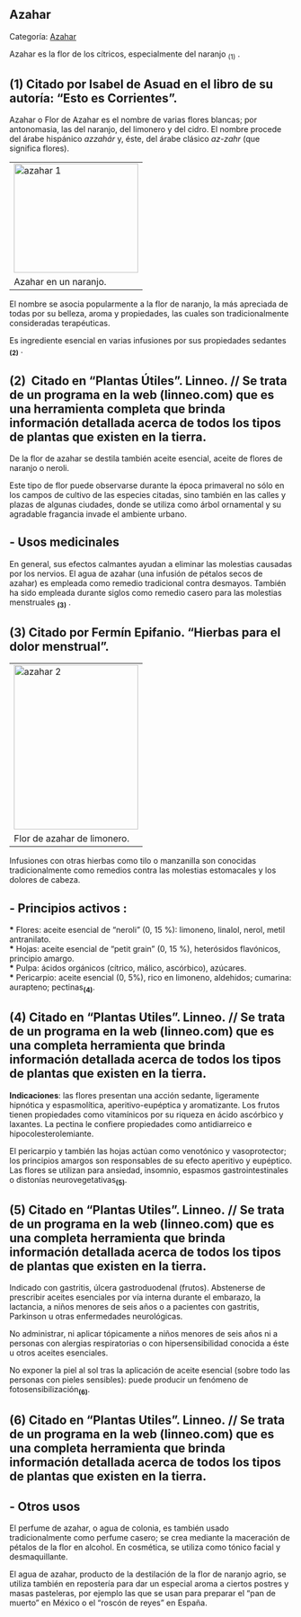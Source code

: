 ## Azahar

Categoría: [Azahar](http://descubrircorrientes.com.ar/2012/index.php/3244-geografia/6-fitogeografia/vegetacion-y-flora/azahar)

Azahar es la flor de los cítricos, especialmente del naranjo <sub><span><span>(1)</span></span></sub> .

## **(1)** Citado por Isabel de Asuad en el libro de su autoría: “Esto es Corrientes”.

Azahar o Flor de Azahar es el nombre de varias flores blancas; por antonomasia, las del naranjo, del limonero y del cidro. El nombre procede del árabe hispánico _azzahár_ y, éste, del árabe clásico _az-zahr_ (que significa flores).

<table><tbody><tr><td><img src="http://descubrircorrientes.com.ar/2012/index.php/3244-geografia/6-fitogeografia/vegetacion-y-flora/images/fotos_de_geografia/azahar%201.jpg" width="221" height="194" alt="azahar 1"></td></tr><tr><td><span><span><span>Azahar en un naranjo.</span></span></span></td></tr></tbody></table>

El nombre se asocia popularmente a la flor de naranjo, la más apreciada de todas por su belleza, aroma y propiedades, las cuales son tradicionalmente consideradas terapéuticas.

Es ingrediente esencial en varias infusiones por sus propiedades sedantes <sub><strong><span><span>(2)</span></span></strong></sub> .

## **(2)**  Citado en “Plantas Útiles”. Linneo. // Se trata de un programa en la web (linneo.com) que es una herramienta completa que brinda información detallada acerca de todos los tipos de plantas que existen en la tierra.

De la flor de azahar se destila también aceite esencial, aceite de flores de naranjo o neroli.

Este tipo de flor puede observarse durante la época primaveral no sólo en los campos de cultivo de las especies citadas, sino también en las calles y plazas de algunas ciudades, donde se utiliza como árbol ornamental y su agradable fragancia invade el ambiente urbano.

## **\- Usos medicinales**

En general, sus efectos calmantes ayudan a eliminar las molestias causadas por los nervios. El agua de azahar (una infusión de pétalos secos de azahar) es empleada como remedio tradicional contra desmayos. También ha sido empleada durante siglos como remedio casero para las molestias menstruales <sub><strong><span><span>(3)</span></span></strong></sub> .

## **(3)** Citado por Fermín Epifanio. “Hierbas para el dolor menstrual”.

<table><tbody><tr><td><img src="http://descubrircorrientes.com.ar/2012/index.php/3244-geografia/6-fitogeografia/vegetacion-y-flora/images/fotos_de_geografia/azahar%202.jpg" width="221" height="293" alt="azahar 2"></td></tr><tr><td><span><span><span>Flor de azahar de limonero.</span></span></span></td></tr></tbody></table>

Infusiones con otras hierbas como tilo o manzanilla son conocidas tradicionalmente como remedios contra las molestias estomacales y los dolores de cabeza.

## **\- Principios activos** :

**\*** Flores: aceite esencial de “neroli” (0, 15 %): limoneno, linalol, nerol, metil antranilato.  
**\*** Hojas: aceite esencial de “petit grain” (0, 15 %), heterósidos flavónicos, principio amargo.  
**\*** Pulpa: ácidos orgánicos (cítrico, málico, ascórbico), azúcares.  
**\*** Pericarpio: aceite esencial (0, 5%), rico en limoneno, aldehidos; cumarina: aurapteno; pectinas<sub><strong>(4)</strong></sub>.

## **(4)** Citado en “Plantas Utiles”. Linneo. // Se trata de un programa en la web (linneo.com) que es una completa herramienta que brinda información detallada acerca de todos los tipos de plantas que existen en la tierra.

**Indicaciones**: las flores presentan una acción sedante, ligeramente hipnótica y espasmolítica, aperitivo-eupéptica y aromatizante. Los frutos tienen propiedades como vitamínicos por su riqueza en ácido ascórbico y laxantes. La pectina le confiere propiedades como antidiarreico e hipocolesterolemiante.

El pericarpio y también las hojas actúan como venotónico y vasoprotector; los principios amargos son responsables de su efecto aperitivo y eupéptico. Las flores se utilizan para ansiedad, insomnio, espasmos gastrointestinales o distonías neurovegetativas<sub><strong>(5)</strong></sub>.

## **(5)** Citado en “Plantas Utiles”. Linneo. // Se trata de un programa en la web (linneo.com) que es una completa herramienta que brinda información detallada acerca de todos los tipos de plantas que existen en la tierra.

Indicado con gastritis, úlcera gastroduodenal (frutos). Abstenerse de prescribir aceites esenciales por vía interna durante el embarazo, la lactancia, a niños menores de seis años o a pacientes con gastritis, Parkinson u otras enfermedades neurológicas.

No administrar, ni aplicar tópicamente a niños menores de seis años ni a personas con alergias respiratorias o con hipersensibilidad conocida a éste u otros aceites esenciales.

No exponer la piel al sol tras la aplicación de aceite esencial (sobre todo las personas con pieles sensibles): puede producir un fenómeno de fotosensibilización<sub><strong>(6)</strong></sub>.

## **(6)** Citado en “Plantas Utiles”. Linneo. // Se trata de un programa en la web (linneo.com) que es una completa herramienta que brinda información detallada acerca de todos los tipos de plantas que existen en la tierra.

## **\- Otros usos**

El perfume de azahar, o agua de colonia, es también usado tradicionalmente como perfume casero; se crea mediante la maceración de pétalos de la flor en alcohol. En cosmética, se utiliza como tónico facial y desmaquillante.

El agua de azahar, producto de la destilación de la flor de naranjo agrio, se utiliza también en repostería para dar un especial aroma a ciertos postres y masas pasteleras, por ejemplo las que se usan para preparar el “pan de muerto” en México o el “roscón de reyes” en España.